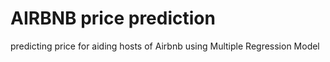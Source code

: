# AIRBNB price prediction
 predicting price for aiding hosts of Airbnb using Multiple Regression Model 

